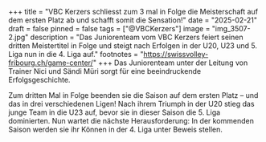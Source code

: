 +++
title = "VBC Kerzers schliesst zum 3 mal in Folge die Meisterschaft auf dem ersten Platz ab und schafft somit die Sensation!"
date = "2025-02-21"
draft = false
pinned = false
tags = ["@VBCKerzers"]
image = "img_3507-2.jpg"
description = "Das Juniorenteam vom VBC Kerzers feiert seinen dritten Meistertitel in Folge und steigt nach Erfolgen in der U20, U23 und 5. Liga nun in die 4. Liga auf."
footnotes = "https://swissvolley-fribourg.ch/game-center/"
+++
Das Juniorenteam unter der Leitung von Trainer Nici und Sändi Müri sorgt für eine beeindruckende Erfolgsgeschichte. 

 Zum dritten Mal in Folge beenden sie die Saison auf dem ersten Platz – und das in drei verschiedenen Ligen! Nach ihrem Triumph in der U20 stieg das junge Team in die U23 auf, bevor sie in dieser Saison die 5. Liga dominierten. Nun wartet die nächste Herausforderung: In der kommenden Saison werden sie ihr Können in der 4. Liga unter Beweis stellen.